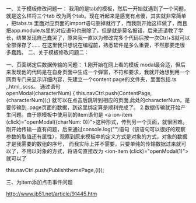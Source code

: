 一、关于模板修改问题一：
   我用的是tab的模板，然后一开始就遇到了一个问题，就是这么样将三个tab 改为两个tab。现在听起来是感觉有点傻，其实就非常简单 ，把tabs.ts 里面对应页面的import语句删掉就行了，而我刚开始这样做了，而且把app.module.ts里的对应语句也删除了，但是就是莫名报错，后来还请教了学长，结果发现自己蠢哭了，原来我一直以为修改完多个代码后按一次Ctrl+S就可以全部保存了......
   在这里我只想说在编程前，熟悉软件是多么重要，不然那要走很多蠢路。
 二、关于模板修改问题二：
  
一、页面绑定后数据传输的问题：
   1.刚开始在网上看的模板 modal最合适，但后来发现他的代码是在自身页面中生成一个弹窗，不符和要求，我就开始想到用一个网页专门来显示详细内容，先建立一个content page的文件夹，里面包括.ts ,.html,.scss。
   通过语句  
   openModal(characterNum) {
       this.navCtrl.push(ContentPage,{characterNum});}
   就可以在点击后跳转到相应的页面,此处的characterNum，是要传输到..page页面的数据，到这里绑定算是顺利完成了。
   2.数据传输就开始产生问题。由于原模板中使用到的item语句是
    <a ion-item (click)="openModal({charNum: 0})">这种形式，传到另一个页面，就很困难。
   刚开始传输一直有问题，后来通过console.log("")语句（该语句可以很好的观察参数的取值还有属性），观察到原来模板中的定义方式是对象的方式，对象的数据才是我需要的数组的序号， 而我实际上并不需要，只要单纯的传输数据过来就可以了，不用以对象的方式，将语句直接改为   <ion-item (click)="openModal(1)">就可以了
   
   
   this.navCtrl.push(PublishthemePage,{i});



三、为item添加点击事件问题

http://www.jb51.net/article/91445.htm